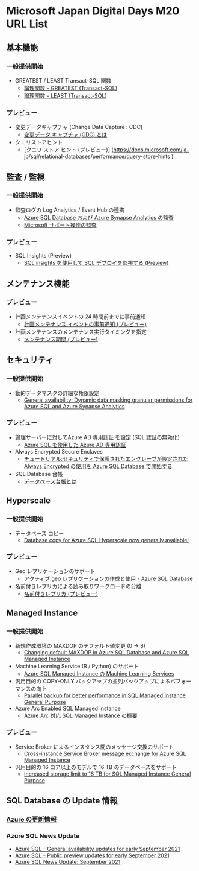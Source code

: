 # Microsoft Japan Digital Days M20 URL List

## 基本機能
### 一般提供開始
- GREATEST / LEAST Transact-SQL 関数
    - [論理関数 - GREATEST (Transact-SQL)](https://docs.microsoft.com/ja-jp/sql/t-sql/functions/logical-functions-greatest-transact-sql)
    - [論理関数 - LEAST (Transact-SQL)](https://docs.microsoft.com/ja-jp/sql/t-sql/functions/logical-functions-least-transact-sql )
### プレビュー
- 変更データキャプチャ (Change Data Capture : CDC) 
    - [変更データ キャプチャ (CDC) とは](https://docs.microsoft.com/ja-jp/sql/relational-databases/track-changes/about-change-data-capture-sql-server)
- クエリストアヒント
    - [クエリ ストア ヒント (プレビュー)] (https://docs.microsoft.com/ja-jp/sql/relational-databases/performance/query-store-hints )

## 監査 / 監視
### 一般提供開始
- 監査ログの Log Analytics / Event Hub の連携
    - [Azure SQL Database および Azure Synapse Analytics の監査](https://docs.microsoft.com/ja-jp/azure/azure-sql/database/auditing-overview)
    - [Microsoft サポート操作の監査](https://docs.microsoft.com/ja-jp/azure/azure-sql/database/auditing-overview#auditing-of-microsoft-support-operations)
### プレビュー
- SQL Insights (Preview)
    - [SQL insights を使用して SQL デプロイを監視する (Preview)](https://docs.microsoft.com/ja-jp/azure/azure-monitor/insights/sql-insights-overview)

## メンテナンス機能
### プレビュー
- 計画メンテナンスイベントの 24 時間前までに事前通知
    - [計画メンテナンス イベントの事前通知 (プレビュー)](https://docs.microsoft.com/ja-jp/azure/azure-sql/database/advance-notifications)
- 計画メンテナンスのメンテナンス実行タイミングを指定
    - [メンテナンス期間 (プレビュー)](https://docs.microsoft.com/ja-jp/azure/azure-sql/database/maintenance-window)

## セキュリティ
### 一般提供開始
- 動的データマスクの詳細な権限設定
    - [General availability: Dynamic data masking granular permissions for Azure SQL and Azure Synapse Analytics](https://azure.microsoft.com/ja-jp/updates/general-availability-dynamic-data-masking-granular-permissions-for-azure-sql-and-azure-synapse-analytics/ )

### プレビュー
- 論理サーバーに対してAzure AD 専用認証 を設定 (SQL 認証の無効化)
    - [Azure SQL を使用した Azure AD 専用認証](https://docs.microsoft.com/ja-jp/azure/azure-sql/database/authentication-azure-ad-only-authentication)
- Always Encrypted Secure Enclaves
    - [チュートリアル:セキュリティで保護されたエンクレーブが設定された Always Encrypted の使用を Azure SQL Database で開始する](https://docs.microsoft.com/ja-jp/azure/azure-sql/database/always-encrypted-enclaves-getting-started)
- SQL Database 台帳
    - [データベース台帳とは](https://docs.microsoft.com/ja-jp/azure/azure-sql/database/ledger-database-ledger)

## Hyperscale
### 一般提供開始
- データベース コピー
    - [Database copy for Azure SQL Hyperscale now generally available!](https://techcommunity.microsoft.com/t5/azure-sql/database-copy-for-azure-sql-hyperscale-now-generally-available/ba-p/2598080)

### プレビュー
- Geo レプリケーションのサポート
    - [アクティブ geo レプリケーションの作成と使用 - Azure SQL Database](https://docs.microsoft.com/ja-jp/azure/azure-sql/database/active-geo-replication-overview)
- 名前付きレプリカによる読み取りワークロードの分離
    - [名前付きレプリカ (プレビュー)](https://docs.microsoft.com/ja-jp/azure/azure-sql/database/service-tier-hyperscale-replicas)

## Managed Instance
### 一般提供開始
- 新規作成環境の MAXDOP のデフォルト値変更 (0 → 8)
    - [Changing default MAXDOP in Azure SQL Database and Azure SQL Managed Instance](https://techcommunity.microsoft.com/t5/azure-sql/changing-default-maxdop-in-azure-sql-database-and-azure-sql/ba-p/1538528)
- Machine Learning Service (R / Python) のサポート
    - [Azure SQL Managed Instance の Machine Learning Services](https://docs.microsoft.com/ja-jp/azure/azure-sql/managed-instance/machine-learning-services-overview)
- 汎用目的の COPY-ONLY バックアップの並列バックアップによるパフォーマンスの向上
    - [Parallel backup for better performance in SQL Managed Instance General Purpose](https://techcommunity.microsoft.com/t5/azure-sql/parallel-backup-for-better-performance-in-sql-managed-instance/ba-p/2421762)
- Azure Arc Enabled SQL Managed Instance
    - [Azure Arc 対応 SQL Managed Instance の概要](https://docs.microsoft.com/ja-jp/azure/azure-arc/data/managed-instance-overview)

### プレビュー
- Service Broker によるインスタンス間のメッセージ交換のサポート
    - [Cross-instance Service Broker message exchange for Azure SQL Managed Instance](https://techcommunity.microsoft.com/t5/azure-sql/cross-instance-service-broker-message-exchange-for-azure-sql/ba-p/2217323)
- 汎用目的の 16 コア以上のモデルで 16 TB のデータベースをサポート
    - [Increased storage limit to 16 TB for SQL Managed Instance General Purpose](https://techcommunity.microsoft.com/t5/azure-sql/increased-storage-limit-to-16-tb-for-sql-managed-instance/ba-p/2421443)

## SQL Database の Update 情報

### [Azure の更新情報](https://azure.microsoft.com/ja-jp/updates/)
### Azure SQL News Update
- [Azure SQL - General availability updates for early September 2021 ](https://azure.microsoft.com/en-us/updates/azure-sql-general-availability-updates-for-early-september-2021/)
- [Azure SQL - Public preview updates for early September 2021](https://azure.microsoft.com/en-us/updates/azure-sql-public-preview-updates-for-early-september-2021/)
- [Azure SQL News Update: September 2021](https://techcommunity.microsoft.com/t5/azure-sql/azure-sql-news-update-september-2021/ba-p/2705044 )
